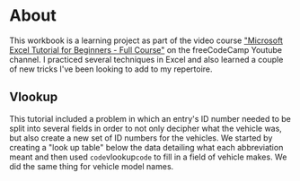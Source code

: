 # About

This workbook is a learning project as part of the video course ["Microsoft Excel Tutorial for Beginners - Full Course"](https://youtu.be/Vl0H-qTclOg?t=4994) on the freeCodeCamp Youtube channel. I practiced several techniques in Excel and also learned a couple of new tricks I've been looking to add to my repertoire.

## Vlookup

This tutorial included a problem in which an entry's ID number needed to be split into several fields in order to not only decipher what the vehicle was, but also create a new set of ID numbers for the vehicles. We started by creating a "look up table" below the data detailing what each abbreviation meant and then used `code`vlookup`code` to fill in a field of vehicle makes. We did the same thing for vehicle model names.
